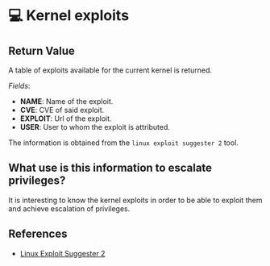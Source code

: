 # 💻 Kernel exploits

## Return Value
A table of exploits available for the current kernel is returned.

*Fields*:
- **NAME**: Name of the exploit.
- **CVE**: CVE of said exploit.
- **EXPLOIT**: Url of the exploit.
- **USER**: User to whom the exploit is attributed.

The information is obtained from the `linux exploit suggester 2` tool.

## What use is this information to escalate privileges?
It is interesting to know the kernel exploits in order to be able to exploit them and achieve escalation of privileges.

## References
- [Linux Exploit Suggester 2](https://github.com/jondonas/linux-exploit-suggester-2)